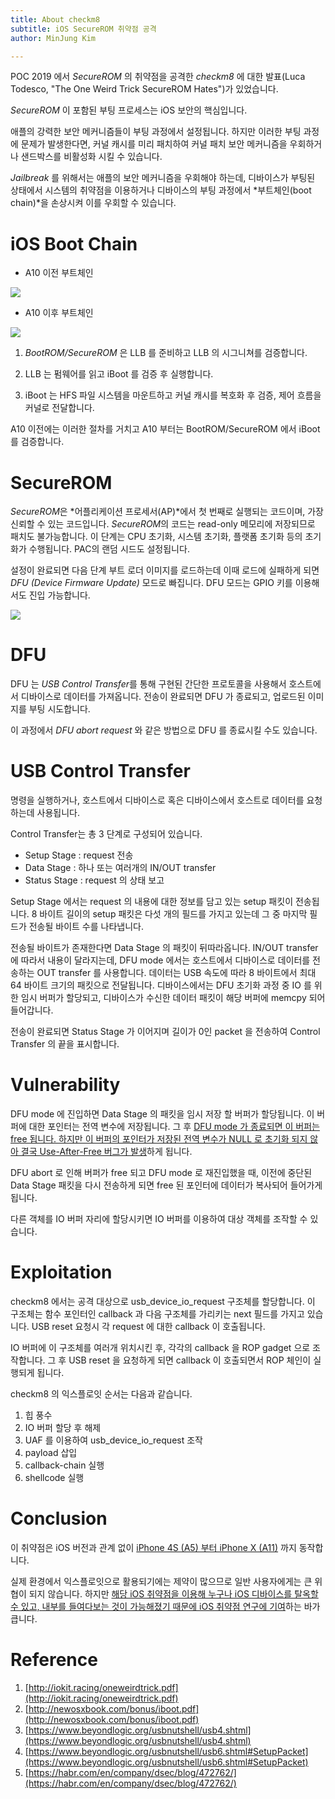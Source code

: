 ```yaml
---
title: About checkm8 
subtitle: iOS SecureROM 취약점 공격
author: MinJung Kim 

---
```


POC 2019 에서 *SecureROM* 의 취약점을 공격한 *checkm8* 에 대한 발표(Luca Todesco, "The One Weird Trick SecureROM Hates")가 있었습니다. 

*SecureROM* 이 포함된 부팅 프로세스는 iOS 보안의 핵심입니다.

애플의 강력한 보안 메커니즘들이 부팅 과정에서 설정됩니다. 하지만 이러한 부팅 과정에 문제가 발생한다면, 커널 캐시를 미리 패치하여 커널 패치 보안 메커니즘을 우회하거나 샌드박스를 비활성화 시킬 수 있습니다.

*Jailbreak* 를 위해서는 애플의 보안 메커니즘을 우회해야 하는데, 디바이스가 부팅된 상태에서 시스템의 취약점을 이용하거나 디바이스의 부팅 과정에서 *부트체인(boot chain)*을 손상시켜 이를 우회할 수 있습니다.

# iOS Boot Chain

- A10 이전 부트체인

![](https://user-images.githubusercontent.com/39076499/69136160-b18c7f80-0afd-11ea-8e09-03244df8af82.png)

- A10 이후 부트체인

![](https://user-images.githubusercontent.com/39076499/69136368-1516ad00-0afe-11ea-9439-6ac6458450f5.png)

1) *BootROM/SecureROM* 은 LLB 를 준비하고 LLB 의 시그니쳐를 검증합니다.

2) LLB 는 펌웨어를 읽고 iBoot 를 검증 후 실행합니다.

3) iBoot 는 HFS 파일 시스템을 마운트하고 커널 캐시를 복호화 후 검증, 제어 흐름을 커널로 전달합니다.

A10 이전에는 이러한 절차를 거치고 A10 부터는 BootROM/SecureROM 에서 iBoot 를 검증합니다.

# SecureROM

*SecureROM*은 *어플리케이션 프로세서(AP)*에서 첫 번째로 실행되는 코드이며, 가장 신뢰할 수 있는 코드입니다. *SecureROM*의 코드는 read-only 메모리에 저장되므로 패치도 불가능합니다.  이 단계는 CPU 초기화, 시스템 초기화, 플랫폼 초기화 등의 초기화가 수행됩니다. PAC의 랜덤 시드도 설정됩니다.

설정이 완료되면 다음 단계 부트 로더 이미지를 로드하는데 이때 로드에 실패하게 되면 *DFU (Device Firmware Update)* 모드로 빠집니다. DFU 모드는 GPIO 키를 이용해서도 진입 가능합니다.

![](https://user-images.githubusercontent.com/39076499/69136708-ae45c380-0afe-11ea-98d4-a62b70eb081d.png)

# DFU

DFU 는 *USB Control Transfer*를 통해 구현된 간단한 프로토콜을 사용해서 호스트에서 디바이스로 데이터를 가져옵니다.  전송이 완료되면 DFU 가 종료되고, 업로드된 이미지를 부팅 시도합니다.

이 과정에서 *DFU abort request* 와 같은 방법으로 DFU 를 종료시킬 수도 있습니다.


# USB Control Transfer

명령을 실행하거나, 호스트에서 디바이스로 혹은 디바이스에서 호스트로 데이터를 요청하는데 사용됩니다.

Control Transfer는 총 3 단계로 구성되어 있습니다.

- Setup Stage : request 전송
- Data Stage : 하나 또는 여러개의 IN/OUT transfer
- Status Stage : request 의 상태 보고

Setup Stage 에서는 request 의 내용에 대한 정보를 담고 있는 setup 패킷이 전송됩니다. 8 바이트 길이의 setup 패킷은 다섯 개의 필드를 가지고 있는데 그 중 마지막 필드가 전송될 바이트 수를 나타냅니다.

전송될 바이트가 존재한다면 Data Stage 의 패킷이 뒤따라옵니다. IN/OUT transfer 에 따라서 내용이 달라지는데, DFU mode 에서는 호스트에서 디바이스로 데이터를 전송하는 OUT transfer 를 사용합니다. 데이터는 USB 속도에 따라 8 바이트에서 최대 64 바이트 크기의 패킷으로 전달됩니다. 디바이스에서는 DFU 초기화 과정 중 IO 를 위한 임시 버퍼가 할당되고, 디바이스가 수신한 데이터 패킷이 해당 버퍼에 memcpy 되어 들어갑니다.

전송이 완료되면 Status Stage 가 이어지며 길이가 0인 packet 을 전송하여 Control Transfer 의 끝을 표시합니다.


# Vulnerability

DFU mode 에 진입하면 Data Stage 의 패킷을 임시 저장 할 버퍼가 할당됩니다. 이 버퍼에 대한 포인터는 전역 변수에 저장됩니다. 그 후 <u>DFU mode 가 종료되면 이 버퍼는 free 됩니다. 하지만 이 버퍼의 포인터가 저장된 전역 변수가 NULL 로 초기화 되지 않아 결국 Use-After-Free 버그가 발생</u>하게 됩니다.

DFU abort 로 인해 버퍼가 free 되고 DFU mode 로 재진입했을 때, 이전에 중단된 Data Stage 패킷을 다시 전송하게 되면 free 된 포인터에 데이터가 복사되어 들어가게 됩니다.

다른 객체를 IO 버퍼 자리에 할당시키면 IO 버퍼를 이용하여 대상 객체를 조작할 수 있습니다.

# Exploitation

checkm8 에서는 공격 대상으로 usb_device_io_request 구조체를 할당합니다. 이 구조체는 함수 포인터인 callback 과 다음 구조체를 가리키는 next 필드를 가지고 있습니다. USB reset 요청시 각 request 에 대한 callback 이 호출됩니다.

IO 버퍼에 이 구조체를 여러개 위치시킨 후, 각각의 callback 을 ROP gadget 으로 조작합니다. 그 후 USB reset 을 요청하게 되면 callback 이 호출되면서 ROP 체인이 실행되게 됩니다.

checkm8 의 익스플로잇 순서는 다음과 같습니다.

1. 힙 풍수
2. IO 버퍼 할당 후 해제
3. UAF 를 이용하여 usb_device_io_request 조작
4. payload 삽입
5. callback-chain 실행
6. shellcode 실행

# Conclusion

이 취약점은 iOS 버전과 관계 없이 <u>iPhone 4S (A5) 부터 iPhone X (A11)</u> 까지 동작합니다.

실제 환경에서 익스플로잇으로 활용되기에는 제약이 많으므로 일반 사용자에게는 큰 위협이 되지 않습니다. 하지만 <u>해당 iOS 취약점을 이용해 누구나 iOS 디바이스를 탈옥할 수 있고, 내부를 들여다보는 것이 가능해졌기 때문에 iOS 취약점 연구에 기여</u>하는 바가 큽니다.

# Reference

1. [http://iokit.racing/oneweirdtrick.pdf](http://iokit.racing/oneweirdtrick.pdf)
2. [http://newosxbook.com/bonus/iboot.pdf](http://newosxbook.com/bonus/iboot.pdf)
3. [https://www.beyondlogic.org/usbnutshell/usb4.shtml](https://www.beyondlogic.org/usbnutshell/usb4.shtml)
4. [https://www.beyondlogic.org/usbnutshell/usb6.shtml#SetupPacket](https://www.beyondlogic.org/usbnutshell/usb6.shtml#SetupPacket)
5. [https://habr.com/en/company/dsec/blog/472762/](https://habr.com/en/company/dsec/blog/472762/)


